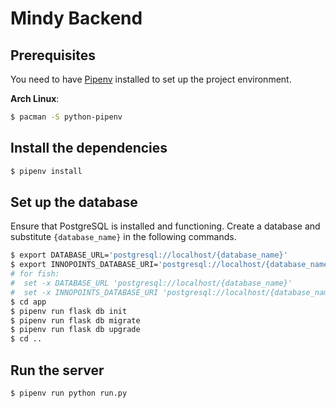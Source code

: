 # Mindy Backend

## Prerequisites

You need to have [Pipenv](https://github.com/pypa/pipenv) installed to set up the project environment.

**Arch Linux**:
```bash
$ pacman -S python-pipenv
```

## Install the dependencies

```bash
$ pipenv install
```

## Set up the database
Ensure that PostgreSQL is installed and functioning. Create a database and substitute `{database_name}` in the following commands.

```bash
$ export DATABASE_URL='postgresql://localhost/{database_name}'
$ export INNOPOINTS_DATABASE_URI='postgresql://localhost/{database_name}'
# for fish:
#  set -x DATABASE_URL 'postgresql://localhost/{database_name}'
#  set -x INNOPOINTS_DATABASE_URI 'postgresql://localhost/{database_name}'
$ cd app
$ pipenv run flask db init
$ pipenv run flask db migrate
$ pipenv run flask db upgrade
$ cd ..
```

## Run the server

```bash
$ pipenv run python run.py
```
